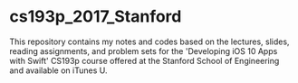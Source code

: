 # cs193p_2017_Stanford
This repository contains my notes and codes based on the lectures, slides, reading assignments, and problem sets for the 'Developing iOS 10 Apps with Swift' CS193p course offered at the Stanford School of Engineering and available on iTunes U.
